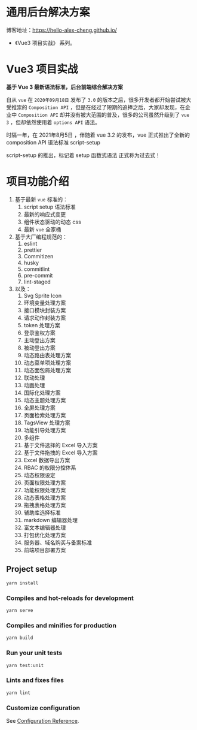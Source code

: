 # 通用后台解决方案

博客地址：https://hello-alex-cheng.github.io/

- 《Vue3 项目实战》 系列。

# Vue3 项目实战

**基于 Vue 3 最新语法标准，后台前端综合解决方案**

自从 `vue` 在 `2020年09月18日` 发布了 `3.0` 的版本之后，很多开发者都开始尝试被大受推崇的 `Composition API` ，但是在经过了短期的追捧之后，大家却发现，在企业中 `Composition API` 却并没有被大范围的普及，很多的公司虽然升级到了 `vue 3` ，但却依然使用着 `options API` 语法。


时隔一年，在 2021年8月5日 ，伴随着 vue 3.2 的发布，vue 正式推出了全新的 composition API 语法标准 script-setup

script-setup 的推出，标记着 setup 函数式语法 正式称为过去式！

# 项目功能介绍

1. 基于最新 `vue` 标准的：
    1. script setup 语法标准
    2. 最新的响应式变更
    3. 组件状态驱动的动态 css
    4. 最新 `vue` 全家桶
2. 基于大厂编程规范的：
    1. eslint
    2. prettier
    3. Commitizen
    4. husky
    5. commitlint
    6. pre-commit
    7. lint-staged
3. 以及：
    1. Svg Sprite Icon
    2. 环境变量处理方案
    3. 接口模块封装方案
    4. 请求动作封装方案
    5. token 处理方案
    6. 登录鉴权方案
    7. 主动登出方案
    8. 被动登出方案
    9. 动态路由表处理方案
    10. 动态菜单项处理方案
    11. 动态面包屑处理方案
    12. 联动处理
    13. 动画处理
    14. 国际化处理方案
    15. 动态主题处理方案
    16. 全屏处理方案
    17. 页面检索处理方案
    18. TagsView 处理方案
    19. 功能引导处理方案
    20. 多组件
    21. 基于文件选择的 Excel 导入方案
    22. 基于文件拖拽的 Excel 导入方案
    23. Excel 数据导出方案
    24. RBAC 的权限分控体系
    25. 动态权限设定
    26. 页面权限处理方案
    27. 功能权限处理方案
    28. 动态表格处理方案
    29. 拖拽表格处理方案
    30. 辅助库选择标准
    31. markdown 编辑器处理
    32. 富文本编辑器处理
    33. 打包优化处理方案
    34. 服务器、域名购买与备案标准
    36. 前端项目部署方案

## Project setup
```
yarn install
```

### Compiles and hot-reloads for development
```
yarn serve
```

### Compiles and minifies for production
```
yarn build
```

### Run your unit tests
```
yarn test:unit
```

### Lints and fixes files
```
yarn lint
```

### Customize configuration
See [Configuration Reference](https://cli.vuejs.org/config/).
